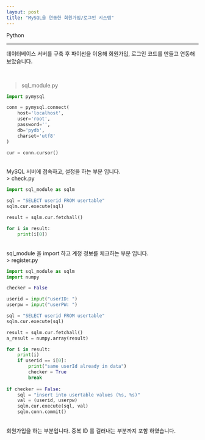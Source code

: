 ```yaml
---
layout: post
title: "MySQL을 연동한 회원가입/로그인 시스템"
---
```


Python

---

데이터베이스 서버를 구축 후 파이썬을 이용해 회원가입, 로그인 코드를 만들고 연동해보았습니다.

<br>

> sql_module.py

```python
import pymysql

conn = pymysql.connect(
    host='localhost',
    user='root',
    password='',
    db='pydb',
    charset='utf8'
)

cur = conn.cursor()
```
<br>
MySQL 서버에 접속하고, 설정을 하는 부분 입니다.
<br>
> check.py

```python
import sql_module as sqlm

sql = "SELECT userid FROM usertable"
sqlm.cur.execute(sql)

result = sqlm.cur.fetchall()

for i in result:
    print(i[0])
```
<br>
sql_module 을 import 하고 계정 정보를 체크하는 부분 입니다.
<br>
> register.py

```python
import sql_module as sqlm
import numpy

checker = False

userid = input("userID: ")
userpw = input("userPW: ")

sql = "SELECT userid FROM usertable"
sqlm.cur.execute(sql)

result = sqlm.cur.fetchall()
a_result = numpy.array(result)

for i in result:
    print(i)
    if userid == i[0]:
        print("same userId already in data")
        checker = True
        break    
 
if checker == False:
    sql = "insert into usertable values (%s, %s)"
    val = (userid, userpw)
    sqlm.cur.execute(sql, val)
    sqlm.conn.commit()
```
<br>
회원가입을 하는 부분입니다. 중복 ID 를 걸러내는 부분까지 포함 하였습니다.
<br>